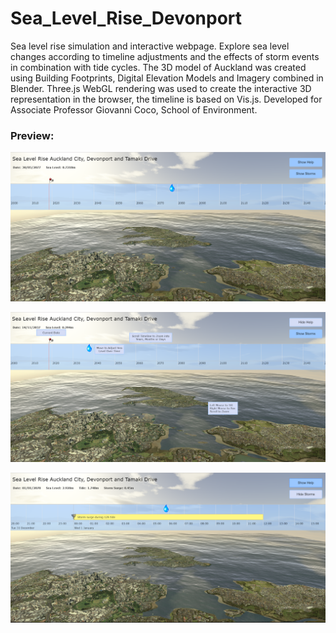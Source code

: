 # Sea_Level_Rise_Devonport

Sea level rise simulation and interactive webpage. Explore sea level changes according to timeline adjustments and the effects of storm events in combination with tide cycles. The 3D model of Auckland was created using Building Footprints, Digital Elevation Models and Imagery combined in Blender. Three.js WebGL rendering was used to create the interactive 3D representation in the browser, the timeline is based on Vis.js. Developed for Associate Professor Giovanni Coco, School of Environment.

### Preview:
![Preview1](https://github.com/UoA-eResearch/Sea_Level_Rise_Devonport/blob/master/Preview1.png)

![Preview2](https://github.com/UoA-eResearch/Sea_Level_Rise_Devonport/blob/master/Preview2.png)

![Preview3](https://github.com/UoA-eResearch/Sea_Level_Rise_Devonport/blob/master/Preview3.png)